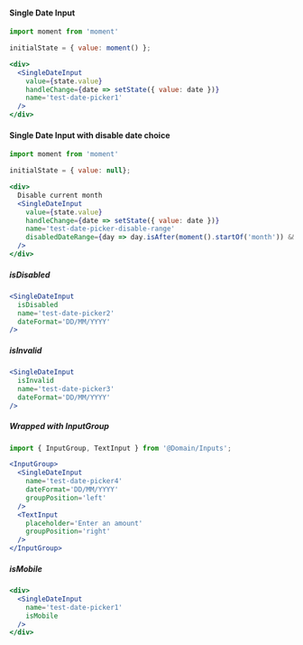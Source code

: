 #### Single Date Input
```jsx
import moment from 'moment'

initialState = { value: moment() };

<div>
  <SingleDateInput 
    value={state.value}
    handleChange={date => setState({ value: date })}
    name='test-date-picker1'
  />
</div>
```

#### Single Date Input with disable date choice
```jsx
import moment from 'moment'

initialState = { value: null};

<div>
  Disable current month
  <SingleDateInput 
    value={state.value}
    handleChange={date => setState({ value: date })}
    name='test-date-picker-disable-range'
    disabledDateRange={day => day.isAfter(moment().startOf('month')) && day.isBefore(moment().endOf('month'))}
  />
</div>
```

##### isDisabled

```jsx
<SingleDateInput
  isDisabled
  name='test-date-picker2'
  dateFormat='DD/MM/YYYY'
/>
```

##### isInvalid

```jsx
<SingleDateInput
  isInvalid
  name='test-date-picker3'
  dateFormat='DD/MM/YYYY'
/>
```


##### Wrapped with InputGroup
```jsx
import { InputGroup, TextInput } from '@Domain/Inputs';

<InputGroup>
  <SingleDateInput
    name='test-date-picker4'
    dateFormat='DD/MM/YYYY'
    groupPosition='left'
  />
  <TextInput
    placeholder='Enter an amount'
    groupPosition='right'
  />
</InputGroup>
```

##### isMobile

```jsx
<div>
  <SingleDateInput 
    name='test-date-picker1'
    isMobile
  />
</div>
```
